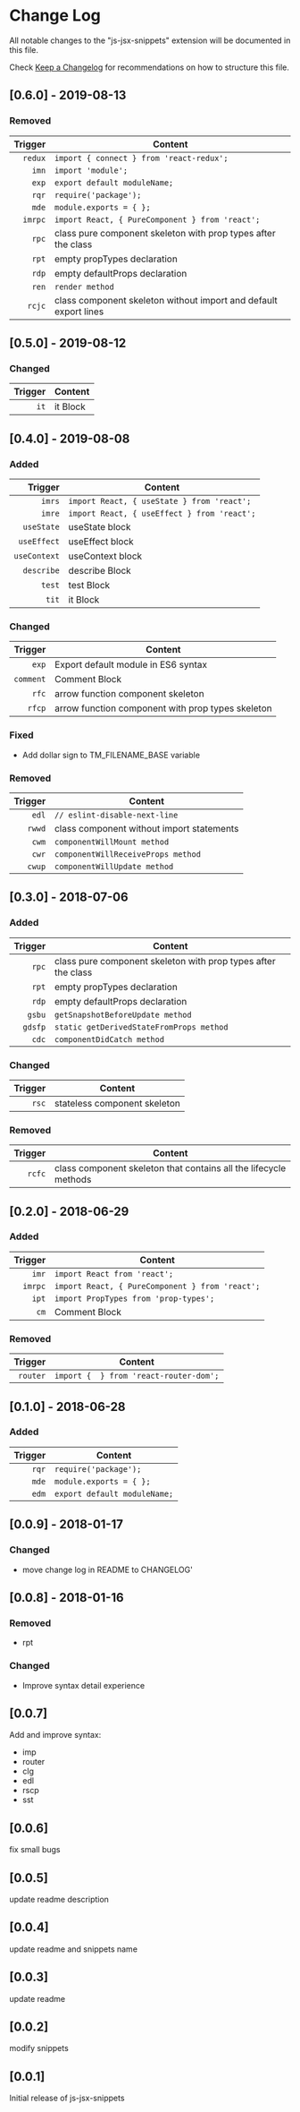 # Change Log
All notable changes to the "js-jsx-snippets" extension will be documented in this file.

Check [Keep a Changelog](http://keepachangelog.com/) for recommendations on how to structure this file.

## [0.6.0] - 2019-08-13
### Removed
| Trigger  | Content |
| -------: | ------- |
| `redux`   | `import { connect } from 'react-redux';` |
| `imn`  | `import 'module';` |
| `exp`  | `export default moduleName;` |
| `rqr`  | `require('package');` |
| `mde`  | `module.exports = { };` |
| `imrpc`   | `import React, { PureComponent } from 'react';` |
| `rpc`   | class pure component skeleton with prop types after the class |
| `rpt`   | empty propTypes declaration |
| `rdp`   | empty defaultProps declaration |
| `ren`   | `render method` |
| `rcjc`  | class component skeleton without import and default export lines |

## [0.5.0] - 2019-08-12
### Changed
| Trigger  | Content |
| -------: | ------- |
| `it`   | it Block |

## [0.4.0] - 2019-08-08
### Added
| Trigger  | Content |
| -------: | ------- |
| `imrs`   | `import React, { useState } from 'react';` |
| `imre`   | `import React, { useEffect } from 'react';` |
| `useState`   | useState block |
| `useEffect`   | useEffect block |
| `useContext`   | useContext block |
| `describe`   | describe Block |
| `test`   | test Block |
| `tit`   | it Block |
### Changed
| Trigger  | Content |
| -------: | ------- |
| `exp`   | Export default module in ES6 syntax |
| `comment`   | Comment Block |
| `rfc`   | arrow function component skeleton |
| `rfcp`   | arrow function component with prop types skeleton |

### Fixed
- Add dollar sign to TM_FILENAME_BASE variable
### Removed
| Trigger  | Content |
| -------: | ------- |
| `edl`  | `// eslint-disable-next-line` |
| `rwwd`  | class component without import statements |
| `cwm`   | `componentWillMount method` |
| `cwr`   | `componentWillReceiveProps method` |
| `cwup`  | `componentWillUpdate method` |

## [0.3.0] - 2018-07-06
### Added
| Trigger  | Content |
| -------: | ------- |
| `rpc`   | class pure component skeleton with prop types after the class |
| `rpt`   | empty propTypes declaration |
| `rdp`   | empty defaultProps declaration |
| `gsbu`   | `getSnapshotBeforeUpdate method` |
| `gdsfp`   | `static getDerivedStateFromProps method` |
| `cdc`   | `componentDidCatch method` |
### Changed
| Trigger  | Content |
| -------: | ------- |
| `rsc`   | stateless component skeleton |
### Removed
| Trigger  | Content |
| -------: | ------- |
| `rcfc`  | class component skeleton that contains all the lifecycle methods |

## [0.2.0] - 2018-06-29
### Added
| Trigger  | Content |
| -------: | ------- |
| `imr`   | `import React from 'react';` |
| `imrpc`   | `import React, { PureComponent } from 'react';` |
| `ipt`   | `import PropTypes from 'prop-types';` |
| `cm`   | Comment Block |
### Removed
| Trigger  | Content |
| -------: | ------- |
| `router`   | `import {  } from 'react-router-dom';` |

## [0.1.0] - 2018-06-28
### Added
| Trigger  | Content |
| -------: | ------- |
| `rqr`  | `require('package');` |
| `mde`  | `module.exports = { };` |
| `edm`  | `export default moduleName;` |

## [0.0.9] - 2018-01-17
### Changed
- move change log in README to CHANGELOG'

## [0.0.8] - 2018-01-16
### Removed
- rpt
### Changed
- Improve syntax detail experience

## [0.0.7]
Add and improve syntax:
- imp
- router
- clg
- edl
- rscp
- sst

## [0.0.6]
fix small bugs

## [0.0.5]
update readme description

## [0.0.4]
update readme and snippets name

## [0.0.3]
update readme

## [0.0.2]
modify snippets

## [0.0.1]
Initial release of js-jsx-snippets
